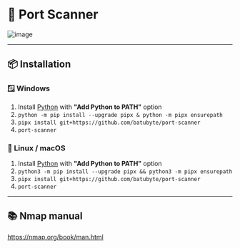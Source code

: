 # 🛜 Port Scanner
![image](https://github.com/user-attachments/assets/31e01990-7348-4016-bd61-97a737fc0941)

---

## 📦 Installation

### 🪟 Windows
1. Install [Python](https://www.python.org/downloads) with **"Add Python to PATH"** option
2. ``python -m pip install --upgrade pipx & python -m pipx ensurepath``
3. ``pipx install git+https://github.com/batubyte/port-scanner``
4. ``port-scanner``

### 🐧 Linux / macOS
1. Install [Python](https://www.python.org/downloads) with **"Add Python to PATH"** option
2. ``python3 -m pip install --upgrade pipx && python3 -m pipx ensurepath``
3. ``pipx install git+https://github.com/batubyte/port-scanner``
4. ``port-scanner``

---

## 📚 Nmap manual
https://nmap.org/book/man.html
